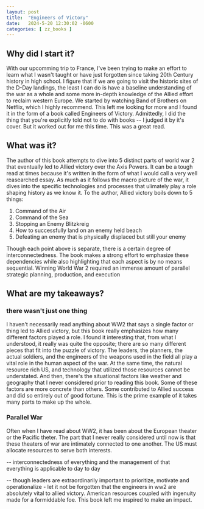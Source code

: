 ```yaml
---
layout: post
title:  "Engineers of Victory"
date:   2024-5-20 12:30:02 -0600
categories: [ zz_books ]
---
```


## Why did I start it?
With our upcomming trip to France, I've been
trying to make an effort to learn what I 
wasn't taught or have just forgotten since
taking 20th Century history in high school. I figure
that if we are going to visit the historic sites of 
the D-Day landings, the least I can do is have
a baseline understanding of the war as a whole and
some more in-depth knowledge of the Allied effort
to reclaim western Europe. We started by watching
Band of Brothers on Netflix, which I highly recommend.
This left me looking for more and I found it in 
the form of a book called Engineers of Victory. 
Admittedly, I did the thing that you're explicitly 
told not to do with books -- I judged it by it's 
cover. But it worked out for me this time. This was 
a great read.

## What was it?
The author of this book attempts to dive into 
5 distinct parts of world war 2 that eventually
led to Allied victory over the Axis Powers. It 
can be a tough read at times because it's written
in the form of what I would call a very well 
reasearched essay. As much as it follows the 
macro picture of the war, it dives into the
specific technologies and processes that ulimately
play a role shaping history as we know it. To the
author, Allied victory boils down to 5 things:
1. Command of the Air
1. Command of the Sea
1. Stopping an Enemy Blitzkreig
1. How to successfully land on an enemy held beach
1. Defeating an enemy that is physically displaced
but still your enemy

Though each point above is separate, there is
a certain degree of interconnectedness. The book
makes a strong effort to emphasize these dependencies
while also highlighting that each aspect is by no
means sequential. Winning World War 2 required an
immense amount of parallel strategic planning,
production, and execution

## What are my takeaways?
### there wasn't just one thing
I haven't necessarily read anything about WW2 that
says a single factor or thing led to Allied victory,
but this book really emphasizes how many different
factors played a role. I found it interesting that,
from what I understood, it really was quite the
opposite; there are so many different pieces that
fit into the puzzle of victory. The leaders, the
planners, the actual soldiers, and the engineers of
the weapons used in the field all play a vital role
in the human aspect of the war. At the same time,
the natural resource rich US, and technology that
utilized those resources cannot be understated. And 
then, there's the situational factors like weather
and geography that I never considered prior to 
reading this book. Some of these factors are more
concrete than others. Some contributed to Allied
success and did so entirely out of good fortune. This
is the prime example of it takes many parts to
make up the whole.  

### Parallel War
Often when I have read about WW2, it has been about
the European theater or the Pacific theter. The part
that I never really considered until now is that 
these theaters of war are intimately connected to 
one another. The US must allocate resources to 
serve both interests.

-- interconnectedness of everything and
the management of that everything is applicable
to day to day

-- though leaders are extraordinarily 
important to prioritize, motivate and 
operationalize - let it not be forgotten
that the engineers in ww2 are absolutely vital to 
allied victory. American resources coupled
with ingenuity made for a formiddable foe.
This book left me inspired to make an impact.
